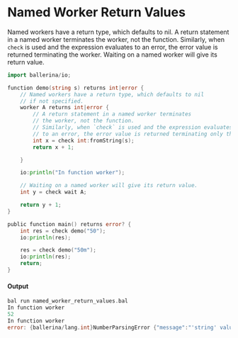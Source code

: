 # Named Worker Return Values

 Named workers have a return type, which defaults to nil.
 A return statement in a named worker terminates 
 the worker, not the function.
 Similarly, when `check` is used and the expression evaluates
 to an error, the error value is returned terminating the worker.
 Waiting on a named worker will give its return value.

```go
import ballerina/io;

function demo(string s) returns int|error {
    // Named workers have a return type, which defaults to nil
    // if not specified.
    worker A returns int|error {
        // A return statement in a named worker terminates 
        // the worker, not the function.
        // Similarly, when `check` is used and the expression evaluates
        // to an error, the error value is returned terminating only the worker.
        int x = check int:fromString(s);
        return x + 1;

    }

    io:println("In function worker");

    // Waiting on a named worker will give its return value.
    int y = check wait A;

    return y + 1;
}

public function main() returns error? {
    int res = check demo("50");
    io:println(res);

    res = check demo("50m");
    io:println(res);
    return;
}
```

#### Output

```go
bal run named_worker_return_values.bal
In function worker
52
In function worker
error: {ballerina/lang.int}NumberParsingError {"message":"'string' value '50m' cannot be converted to 'int'"}
```